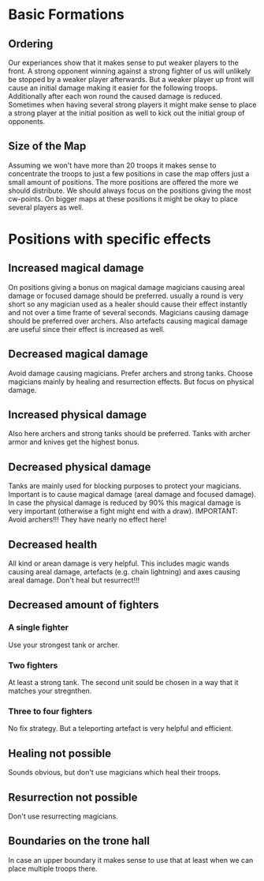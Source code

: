 # Basic Formations
## Ordering
Our experiances show that it makes sense to put weaker players to the front. A strong opponent winning against a strong fighter of us will unlikely be stopped by a weaker player afterwards. But a weaker player up front will cause an initial damage making it easier for the following troops. Additionally after each won round the caused damage is reduced. Sometimes when having several strong players it might make sense to place a strong player at the initial position as well to kick out the initial group of opponents.

## Size of the Map
Assuming we won't have more than 20 troops it makes sense to concentrate the troops to just a few positions in case the map offers just a small amount of positions. The more positions are offered the more we should distribute. We should always focus on the positions giving the most cw-points. On bigger maps at these positions it might be okay to place several players as well.

# Positions with specific effects
## Increased magical damage
On positions giving a bonus on magical damage magicians causing areal damage or focused damage should be preferred. usually a round is very short so any magician used as a healer should cause their effect instantly and not over a time frame of several seconds. Magicians causing damage should be preferred over archers. Also artefacts causing magical damage are useful since their effect is increased as well.
## Decreased magical damage
Avoid damage causing magicians. Prefer archers and strong tanks. Choose magicians mainly by healing and resurrection effects. But focus on physical damage.
## Increased physical damage
Also here archers and strong tanks should be preferred. Tanks with archer armor and knives get the highest bonus.
## Decreased physical damage
Tanks are mainly used for blocking purposes to protect your magicians. Important is to cause magical damage (areal damage and focused damage). In case the physical damage is reduced by 90% this magical damage is very important (otherwise a fight might end with a draw). IMPORTANT: Avoid archers!!! They have nearly no effect here!
## Decreased health
All kind or arean damage is very helpful. This includes magic wands causing areal damage, artefacts (e.g. chain lightning) and axes causing areal damage. Don't heal but resurrect!!!
## Decreased amount of fighters
### A single fighter
Use your strongest tank or archer.
### Two fighters
At least a strong tank. The second unit sould be chosen in a way that it matches your stregnthen.
### Three to four fighters
No fix strategy. But a teleporting artefact is very helpful and efficient.
## Healing not possible
Sounds obvious, but don't use magicians which heal their troops.
## Resurrection not possible
Don't use resurrecting magicians.
## Boundaries on the trone hall
In case an upper boundary it makes sense to use that at least when we can place multiple troops there.
